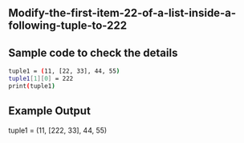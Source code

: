 ## Modify-the-first-item-22-of-a-list-inside-a-following-tuple-to-222
## Sample code to check the details 
```sh
tuple1 = (11, [22, 33], 44, 55)
tuple1[1][0] = 222
print(tuple1)
```
## Example Output
tuple1 = (11, [222, 33], 44, 55)

